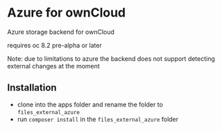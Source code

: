 # Azure for ownCloud

Azure storage backend for ownCloud

requires oc 8.2 pre-alpha or later

Note: due to limitations to azure the backend does not support detecting external changes at the moment

## Installation

- clone into the apps folder and rename the folder to `files_external_azure`
- run `composer install` in the `files_external_azure` folder
